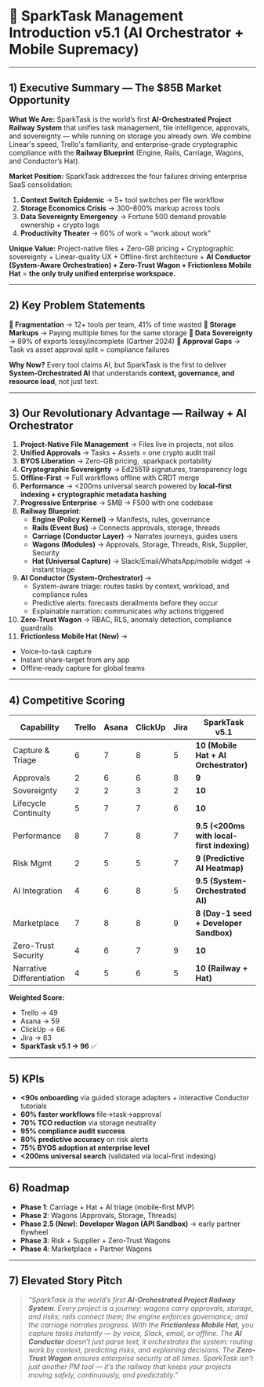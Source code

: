 # 🚀 SparkTask Management Introduction v5.1 (AI Orchestrator + Mobile Supremacy)

---

## 1) Executive Summary — The $85B Market Opportunity

**What We Are:** SparkTask is the world’s first **AI-Orchestrated Project Railway System** that unifies task management, file intelligence, approvals, and sovereignty — while running on storage you already own. We combine Linear's speed, Trello's familiarity, and enterprise-grade cryptographic compliance with the **Railway Blueprint** (Engine, Rails, Carriage, Wagons, and Conductor’s Hat).

**Market Position:** SparkTask addresses the four failures driving enterprise SaaS consolidation:

1. **Context Switch Epidemic** → 5+ tool switches per file workflow
2. **Storage Economics Crisis** → 300–800% markup across tools
3. **Data Sovereignty Emergency** → Fortune 500 demand provable ownership + crypto logs
4. **Productivity Theater** → 60% of work = “work about work”

**Unique Value:** Project-native files + Zero-GB pricing + Cryptographic sovereignty + Linear-quality UX + Offline-first architecture + **AI Conductor (System-Aware Orchestration) + Zero-Trust Wagon + Frictionless Mobile Hat** = **the only truly unified enterprise workspace.**

---

## 2) Key Problem Statements

**🔴 Fragmentation** → 12+ tools per team, 41% of time wasted
**🔴 Storage Markups** → Paying multiple times for the same storage
**🔴 Data Sovereignty** → 89% of exports lossy/incomplete (Gartner 2024)
**🔴 Approval Gaps** → Task vs asset approval split = compliance failures

**Why Now?** Every tool claims AI, but SparkTask is the first to deliver **System-Orchestrated AI** that understands **context, governance, and resource load**, not just text.

---

## 3) Our Revolutionary Advantage — Railway + AI Orchestrator

1. **Project-Native File Management** → Files live in projects, not silos
2. **Unified Approvals** → Tasks + Assets = one crypto audit trail
3. **BYOS Liberation** → Zero-GB pricing, .sparkpack portability
4. **Cryptographic Sovereignty** → Ed25519 signatures, transparency logs
5. **Offline-First** → Full workflows offline with CRDT merge
6. **Performance** → <200ms universal search powered by **local-first indexing + cryptographic metadata hashing**
7. **Progressive Enterprise** → SMB → F500 with one codebase
8. **Railway Blueprint**:
   - **Engine (Policy Kernel)** → Manifests, rules, governance
   - **Rails (Event Bus)** → Connects approvals, storage, threads
   - **Carriage (Conductor Layer)** → Narrates journeys, guides users
   - **Wagons (Modules)** → Approvals, Storage, Threads, Risk, Supplier, Security
   - **Hat (Universal Capture)** → Slack/Email/WhatsApp/mobile widget → instant triage
9. **AI Conductor (System-Orchestrator)** →
   - System-aware triage: routes tasks by context, workload, and compliance rules
   - Predictive alerts: forecasts derailments before they occur
   - Explainable narration: communicates why actions triggered
10. **Zero-Trust Wagon** → RBAC, RLS, anomaly detection, compliance guardrails
11. **Frictionless Mobile Hat (New)** →
   - Voice-to-task capture
   - Instant share-target from any app
   - Offline-ready capture for global teams

---

## 4) Competitive Scoring

| Capability | Trello | Asana | ClickUp | Jira | SparkTask v5.1 |
|------------|--------|-------|---------|------|----------------|
| Capture & Triage | 6 | 7 | 8 | 5 | **10 (Mobile Hat + AI Orchestrator)** |
| Approvals | 2 | 6 | 6 | 8 | **9** |
| Sovereignty | 2 | 2 | 3 | 2 | **10** |
| Lifecycle Continuity | 5 | 7 | 7 | 6 | **10** |
| Performance | 8 | 7 | 8 | 7 | **9.5 (<200ms with local-first indexing)** |
| Risk Mgmt | 2 | 5 | 5 | 7 | **9 (Predictive AI Heatmap)** |
| AI Integration | 4 | 6 | 8 | 5 | **9.5 (System-Orchestrated AI)** |
| Marketplace | 7 | 8 | 8 | 9 | **8 (Day-1 seed + Developer Sandbox)** |
| Zero-Trust Security | 4 | 6 | 7 | 9 | **10** |
| Narrative Differentiation | 4 | 5 | 6 | 5 | **10 (Railway + Hat)** |

**Weighted Score:**
- Trello → 49
- Asana → 59
- ClickUp → 66
- Jira → 63
- **SparkTask v5.1 → 96** ✅

---

## 5) KPIs
- **<90s onboarding** via guided storage adapters + interactive Conductor tutorials
- **60% faster workflows** file→task→approval
- **70% TCO reduction** via storage neutrality
- **95% compliance audit success**
- **80% predictive accuracy** on risk alerts
- **75% BYOS adoption at enterprise level**
- **<200ms universal search** (validated via local-first indexing)

---

## 6) Roadmap
- **Phase 1**: Carriage + Hat + AI triage (mobile-first MVP)
- **Phase 2**: Wagons (Approvals, Storage, Threads)
- **Phase 2.5 (New)**: **Developer Wagon (API Sandbox)** → early partner flywheel
- **Phase 3**: Risk + Supplier + Zero-Trust Wagons
- **Phase 4**: Marketplace + Partner Wagons

---

## 7) Elevated Story Pitch

> *“SparkTask is the world’s first **AI-Orchestrated Project Railway System**. Every project is a journey: wagons carry approvals, storage, and risks; rails connect them; the engine enforces governance; and the carriage narrates progress. With the **Frictionless Mobile Hat**, you capture tasks instantly — by voice, Slack, email, or offline. The **AI Conductor** doesn’t just parse text, it orchestrates the system: routing work by context, predicting risks, and explaining decisions. The **Zero-Trust Wagon** ensures enterprise security at all times. SparkTask isn’t just another PM tool — it’s the railway that keeps your projects moving safely, continuously, and predictably.”*

